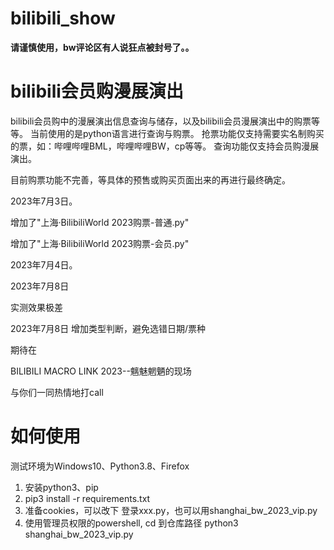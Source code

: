 # bilibili_show

**请谨慎使用，bw评论区有人说狂点被封号了。。**

# bilibili会员购漫展演出
bilibili会员购中的漫展演出信息查询与储存，以及bilibili会员漫展演出中的购票等等。
当前使用的是python语言进行查询与购票。
抢票功能仅支持需要实名制购买的票，如：哔哩哔哩BML，哔哩哔哩BW，cp等等。
查询功能仅支持会员购漫展演出。

目前购票功能不完善，等具体的预售或购买页面出来的再进行最终确定。


2023年7月3日。



增加了"上海·BilibiliWorld 2023购票-普通.py"

增加了"上海·BilibiliWorld 2023购票-会员.py"



2023年7月4日。


2023年7月8日

实测效果极差

2023年7月8日
增加类型判断，避免选错日期/票种


期待在

BILIBILI MACRO LINK 2023--魑魅魍魉的现场

与你们一同热情地打call

# 如何使用
测试环境为Windows10、Python3.8、Firefox
1. 安装python3、pip
2. pip3 install -r requirements.txt
3. 准备cookies，可以改下 登录xxx.py，也可以用shanghai_bw_2023_vip.py
4. 使用管理员权限的powershell, cd 到仓库路径 python3 shanghai_bw_2023_vip.py
